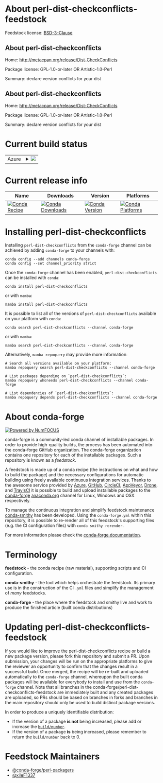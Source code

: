 About perl-dist-checkconflicts-feedstock
========================================

Feedstock license: [BSD-3-Clause](https://github.com/conda-forge/perl-dist-checkconflicts-feedstock/blob/main/LICENSE.txt)


About perl-dist-checkconflicts
------------------------------

Home: http://metacpan.org/release/Dist-CheckConflicts

Package license: GPL-1.0-or-later OR Artistic-1.0-Perl

Summary: declare version conflicts for your dist

About perl-dist-checkconflicts
------------------------------

Home: http://metacpan.org/release/Dist-CheckConflicts

Package license: GPL-1.0-or-later OR Artistic-1.0-Perl

Summary: declare version conflicts for your dist

Current build status
====================


<table>
    
  <tr>
    <td>Azure</td>
    <td>
      <details>
        <summary>
          <a href="https://dev.azure.com/conda-forge/feedstock-builds/_build/latest?definitionId=18246&branchName=main">
            <img src="https://dev.azure.com/conda-forge/feedstock-builds/_apis/build/status/perl-dist-checkconflicts-feedstock?branchName=main">
          </a>
        </summary>
        <table>
          <thead><tr><th>Variant</th><th>Status</th></tr></thead>
          <tbody><tr>
              <td>linux_64</td>
              <td>
                <a href="https://dev.azure.com/conda-forge/feedstock-builds/_build/latest?definitionId=18246&branchName=main">
                  <img src="https://dev.azure.com/conda-forge/feedstock-builds/_apis/build/status/perl-dist-checkconflicts-feedstock?branchName=main&jobName=linux&configuration=linux%20linux_64_" alt="variant">
                </a>
              </td>
            </tr><tr>
              <td>linux_aarch64</td>
              <td>
                <a href="https://dev.azure.com/conda-forge/feedstock-builds/_build/latest?definitionId=18246&branchName=main">
                  <img src="https://dev.azure.com/conda-forge/feedstock-builds/_apis/build/status/perl-dist-checkconflicts-feedstock?branchName=main&jobName=linux&configuration=linux%20linux_aarch64_" alt="variant">
                </a>
              </td>
            </tr><tr>
              <td>linux_ppc64le</td>
              <td>
                <a href="https://dev.azure.com/conda-forge/feedstock-builds/_build/latest?definitionId=18246&branchName=main">
                  <img src="https://dev.azure.com/conda-forge/feedstock-builds/_apis/build/status/perl-dist-checkconflicts-feedstock?branchName=main&jobName=linux&configuration=linux%20linux_ppc64le_" alt="variant">
                </a>
              </td>
            </tr><tr>
              <td>osx_64</td>
              <td>
                <a href="https://dev.azure.com/conda-forge/feedstock-builds/_build/latest?definitionId=18246&branchName=main">
                  <img src="https://dev.azure.com/conda-forge/feedstock-builds/_apis/build/status/perl-dist-checkconflicts-feedstock?branchName=main&jobName=osx&configuration=osx%20osx_64_" alt="variant">
                </a>
              </td>
            </tr>
          </tbody>
        </table>
      </details>
    </td>
  </tr>
</table>

Current release info
====================

| Name | Downloads | Version | Platforms |
| --- | --- | --- | --- |
| [![Conda Recipe](https://img.shields.io/badge/recipe-perl--dist--checkconflicts-green.svg)](https://anaconda.org/conda-forge/perl-dist-checkconflicts) | [![Conda Downloads](https://img.shields.io/conda/dn/conda-forge/perl-dist-checkconflicts.svg)](https://anaconda.org/conda-forge/perl-dist-checkconflicts) | [![Conda Version](https://img.shields.io/conda/vn/conda-forge/perl-dist-checkconflicts.svg)](https://anaconda.org/conda-forge/perl-dist-checkconflicts) | [![Conda Platforms](https://img.shields.io/conda/pn/conda-forge/perl-dist-checkconflicts.svg)](https://anaconda.org/conda-forge/perl-dist-checkconflicts) |

Installing perl-dist-checkconflicts
===================================

Installing `perl-dist-checkconflicts` from the `conda-forge` channel can be achieved by adding `conda-forge` to your channels with:

```
conda config --add channels conda-forge
conda config --set channel_priority strict
```

Once the `conda-forge` channel has been enabled, `perl-dist-checkconflicts` can be installed with `conda`:

```
conda install perl-dist-checkconflicts
```

or with `mamba`:

```
mamba install perl-dist-checkconflicts
```

It is possible to list all of the versions of `perl-dist-checkconflicts` available on your platform with `conda`:

```
conda search perl-dist-checkconflicts --channel conda-forge
```

or with `mamba`:

```
mamba search perl-dist-checkconflicts --channel conda-forge
```

Alternatively, `mamba repoquery` may provide more information:

```
# Search all versions available on your platform:
mamba repoquery search perl-dist-checkconflicts --channel conda-forge

# List packages depending on `perl-dist-checkconflicts`:
mamba repoquery whoneeds perl-dist-checkconflicts --channel conda-forge

# List dependencies of `perl-dist-checkconflicts`:
mamba repoquery depends perl-dist-checkconflicts --channel conda-forge
```


About conda-forge
=================

[![Powered by
NumFOCUS](https://img.shields.io/badge/powered%20by-NumFOCUS-orange.svg?style=flat&colorA=E1523D&colorB=007D8A)](https://numfocus.org)

conda-forge is a community-led conda channel of installable packages.
In order to provide high-quality builds, the process has been automated into the
conda-forge GitHub organization. The conda-forge organization contains one repository
for each of the installable packages. Such a repository is known as a *feedstock*.

A feedstock is made up of a conda recipe (the instructions on what and how to build
the package) and the necessary configurations for automatic building using freely
available continuous integration services. Thanks to the awesome service provided by
[Azure](https://azure.microsoft.com/en-us/services/devops/), [GitHub](https://github.com/),
[CircleCI](https://circleci.com/), [AppVeyor](https://www.appveyor.com/),
[Drone](https://cloud.drone.io/welcome), and [TravisCI](https://travis-ci.com/)
it is possible to build and upload installable packages to the
[conda-forge](https://anaconda.org/conda-forge) [anaconda.org](https://anaconda.org/)
channel for Linux, Windows and OSX respectively.

To manage the continuous integration and simplify feedstock maintenance
[conda-smithy](https://github.com/conda-forge/conda-smithy) has been developed.
Using the ``conda-forge.yml`` within this repository, it is possible to re-render all of
this feedstock's supporting files (e.g. the CI configuration files) with ``conda smithy rerender``.

For more information please check the [conda-forge documentation](https://conda-forge.org/docs/).

Terminology
===========

**feedstock** - the conda recipe (raw material), supporting scripts and CI configuration.

**conda-smithy** - the tool which helps orchestrate the feedstock.
                   Its primary use is in the construction of the CI ``.yml`` files
                   and simplify the management of *many* feedstocks.

**conda-forge** - the place where the feedstock and smithy live and work to
                  produce the finished article (built conda distributions)


Updating perl-dist-checkconflicts-feedstock
===========================================

If you would like to improve the perl-dist-checkconflicts recipe or build a new
package version, please fork this repository and submit a PR. Upon submission,
your changes will be run on the appropriate platforms to give the reviewer an
opportunity to confirm that the changes result in a successful build. Once
merged, the recipe will be re-built and uploaded automatically to the
`conda-forge` channel, whereupon the built conda packages will be available for
everybody to install and use from the `conda-forge` channel.
Note that all branches in the conda-forge/perl-dist-checkconflicts-feedstock are
immediately built and any created packages are uploaded, so PRs should be based
on branches in forks and branches in the main repository should only be used to
build distinct package versions.

In order to produce a uniquely identifiable distribution:
 * If the version of a package **is not** being increased, please add or increase
   the [``build/number``](https://docs.conda.io/projects/conda-build/en/latest/resources/define-metadata.html#build-number-and-string).
 * If the version of a package **is** being increased, please remember to return
   the [``build/number``](https://docs.conda.io/projects/conda-build/en/latest/resources/define-metadata.html#build-number-and-string)
   back to 0.

Feedstock Maintainers
=====================

* [@conda-forge/perl-packagers](https://github.com/orgs/conda-forge/teams/perl-packagers/)
* [@xileF1337](https://github.com/xileF1337/)

